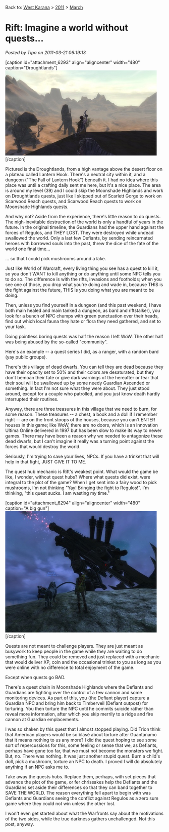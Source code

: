 Back to: [West Karana](/posts/westkarana.md) > [2011](/posts/2011/westkarana.md) > [March](./westkarana.md)
# Rift: Imagine a world without quests...

*Posted by Tipa on 2011-03-21 06:19:13*

[caption id="attachment\_6293" align="aligncenter" width="480" caption="Droughtlands"][![](../../../uploads/2011/03/rift-2011-03-19-19-37-26-25-480x269.jpg "Droughtlands")](../../../uploads/2011/03/rift-2011-03-19-19-37-26-25.jpg)[/caption]

Pictured is the Droughtlands, from a high vantage above the desert floor on a plateau called Lantern Hook. There's a neutral city within it, and a dungeon ("The Fall of Lantern Hook") beneath it. I had no idea where this place was until a crafting daily sent me here, but it's a nice place. The area is around my level (39) and I could skip the Moonshade Highlands and work on Droughtlands quests, just like I skipped out of Scarlett Gorge to work on Scarwood Reach quests, and Scarwood Reach quests to work on Moonshade Highlands quests.

And why not? Aside from the experience, there's little reason to do quests. The nigh-inevitable destruction of the world is only a handful of years in the future. In the original timeline, the Guardians had the upper hand against the forces of Regulos, and THEY LOST. They were destroyed while undead swallowed the world. Only a last few Defiants, by sending reincarnated heroes with borrowed souls into the past, threw the dice of the fate of the world one final time...

... so that I could pick mushrooms around a lake. 

Just like World of Warcraft, every living thing you see has a quest to kill it, so you don't WANT to kill anything or do anything until some NPC tells you to do so. The difference is with the rifts, invasions and footholds; when you see one of those, you drop what you're doing and wade in, because THIS is the fight against the future, THIS is you doing what you are meant to be doing.

Then, unless you find yourself in a dungeon (and this past weekend, I have both main healed and main tanked a dungeon, as bard and riftstalker), you look for a bunch of NPC chumps with green punctuation over their heads, find out which local fauna they hate or flora they need gathered, and set to your task.

Doing pointless boring quests was half the reason I left WoW. The other half was being abused by the so-called "community".

Here's an example -- a quest series I did, as a ranger, with a random bard (yay public groups).

There's this village of dead dwarfs. You can tell they are dead because they have their opacity set to 50% and their colors are desaturated, but they don't bemoan their fate or give dark warnings of the hereafter or fear that their soul will be swallowed up by some needy Guardian Ascended or something. In fact I'm not sure what they were about. They just stood around, except for a couple who patrolled, and you just know death hardly interrupted their routines.

Anyway, there are three treasures in this village that we need to burn, for some reason. These treasures -- a chest, a book and a doll if I remember right -- are on the front stoops of the houses, because you can't ENTER houses in this game; like WoW, there are no doors, which is an innovation Ultima Online delivered in 1997 but has been slow to make its way to newer games. There may have been a reason why we needed to antagonize these dead dwarfs, but I can't imagine it really was a turning point against the forces that would destroy the world.

Seriously, I'm trying to save your lives, NPCs. If you have a trinket that will help in that fight, JUST GIVE IT TO ME.

The quest hub mechanic is Rift's weakest point. What would the game be like, I wonder, without quest hubs? Where what quests did exist, were integral to the plot of the game? When I get sent into a fairy wood to pick mushrooms, I'm not thinking "Yay! Bringing the fight to Regulos!". I'm thinking, "this quest sucks. I am wasting my time."

[caption id="attachment\_6294" align="aligncenter" width="480" caption="A big gun"][![](../../../uploads/2011/03/rift-2011-03-20-08-43-15-35-480x384.jpg "A big gun")](../../../uploads/2011/03/rift-2011-03-20-08-43-15-35.jpg)[/caption]

Quests are not meant to challenge players. They are just meant as busywork to keep people in the game while they are waiting to do something fun. They could be removed and just replaced with a mechanic that would deliver XP, coin and the occasional trinket to you as long as you were online with no difference to total enjoyment of the game.

Except when quests go BAD.

There's a quest chain in Moonshade Highlands where the Defiants and Guardians are fighting over the control of a few cannon and some monitoring devices. As part of this, you (the Defiant player) capture a Guardian NPC and bring him back to Timberveil (Defiant outpost) for torturing. You then torture the NPC until he commits suicide rather than reveal more information, after which you skip merrily to a ridge and fire cannon at Guardian emplacements.

I was so shaken by this quest that I almost stopped playing. Did Trion think that American players would be so blasé about torture after Guantanamo that it means nothing to us any more? I did the quest hoping to see some sort of repercussions for this, some feeling or sense that we, as Defiants, perhaps have gone too far, that we must not become the monsters we fight. But, no. There was nothing. It was just another stupid quest. Burn a child's doll, pick a mushroom, torture an NPC to death. I proved I will do absolutely anything if an NPC asks me to.

Take away the quests hubs. Replace them, perhaps, with set pieces that advance the plot of the game, or fer chrissakes help the Defiants and the Guardians set aside their differences so that they can band together to SAVE THE WORLD. The reason everything fell apart to begin with was Defiants and Guardians seeing the conflict against Regulos as a zero sum game where they could not win unless the other lost.

I won't even get started about what the Warfronts say about the motivations of the two sides, while the true darkness gathers unchallenged. Not this post, anyway.

